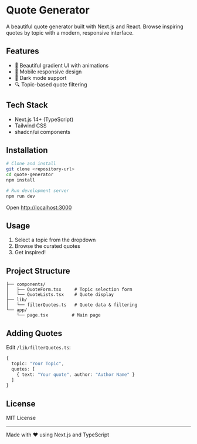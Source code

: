 # Quote Generator

A beautiful quote generator built with Next.js and React. Browse inspiring quotes by topic with a modern, responsive interface.

## Features

- 🎨 Beautiful gradient UI with animations
- 📱 Mobile responsive design
- 🌙 Dark mode support
- 🔍 Topic-based quote filtering

## Tech Stack

- Next.js 14+ (TypeScript)
- Tailwind CSS
- shadcn/ui components

## Installation

```bash
# Clone and install
git clone <repository-url>
cd quote-generator
npm install

# Run development server
npm run dev
```

Open [http://localhost:3000](http://localhost:3000)

## Usage

1. Select a topic from the dropdown
2. Browse the curated quotes
3. Get inspired!

## Project Structure

```
├── components/
│   ├── QuoteForm.tsx     # Topic selection form
│   └── QuoteLists.tsx    # Quote display
├── lib/
│   └── filterQuotes.ts   # Quote data & filtering
└── app/
    └── page.tsx         # Main page
```

## Adding Quotes

Edit `/lib/filterQuotes.ts`:

```typescript
{
  topic: "Your Topic",
  quotes: [
    { text: "Your quote", author: "Author Name" }
  ]
}
```

## License

MIT License

---

Made with ❤️ using Next.js and TypeScript
